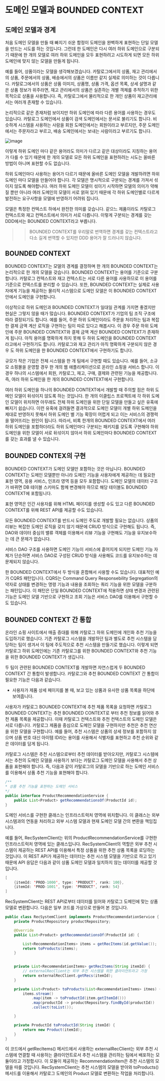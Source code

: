 # 도메인 모델과 BOUNDED CONTEXT

## 도메인 모델과 경계

처음 도메인 모델을 만들 때 빠지기 쉬운 함정이 도메인을 완벽하게 표현하는 단일 모델을 만드는 시도를 하는 것입니다. 그런데 한 도메인은 다시 여러 하위 도메인으로 구분되기 때문에 한 개의 모델로 여러 하위 도메인을 모두 표현하려고 시도하게 되면 모든 하위 도메인에 맞지 않는 모델을 만들게 됩니다.

예를 들어, 상품이라는 모델을 생각해보겠습니다. 카탈로그에서의 상품, 재고 관리에서의 상품, 주문에서의 상품, 배송에서의 상품은 이름만 같지 실제로 의미하는 것이 다릅니다. 카탈로그에서의 상품은 상품 이미지, 상품명, 상품 가격, 옵션 목록, 상세 설명과 같은 상품 정보가 위주라면, 재고 관리에서의 상품은 실존하는 개별 객체를 추적하기 위한 목적으로 상품을 사용합니다. 즉, 카탈로그에서 물리적으로 한 개인 상품이 재고관리에서는 여러개 존재할 수 있습니다.

논리적으로 같은 존재처럼 보이지만 하위 도메인에 따라 다른 용어를 사용하는 경우도 있습니다. 카탈로그 도메인에서 상품이 검색 도메인에서는 문서로 불리기도 합니다. 
비슷하게 시스템을 사용하는 사람을 회원 도메인에서는 회원이라고 부르지만, 주문 도메인에서는 주문자라고 부르고, 배송 도메인에서는 보내는 사람이라고 부르기도 합니다.

![image](https://user-images.githubusercontent.com/22395934/102223545-32e45a80-3f28-11eb-96c3-3debb1249ed7.png)

이렇게 하위 도메인 마다 같은 용어라도 의미가 다르고 같은 대상이라도 지칭하는 용어가 다를 수 있기 때문에 한 개의 모델로 모든 하위 도메인을 표현하려는 시도는 올바른 방법이 아니며 표현할 수도 없습니다.

하위 도메인마다 사용하는 용어가 다르기 때문에 올바른 도메인 모델을 개발하려면 하위 도메인 마다 모델을 만들어야 합니다. 각 모델은 명시적으로 구분되는 경계를 가져서 섞이지 않도록 해야합니다. 여러 하위 도메인 모델이 섞이기 시작하면 모델의 의미가 약해질 뿐만 아니라 여러 도메인의 모델이 서로 얽혀 있기 때문에 각 하위 도메인별로 다르게 발전하는 요구사항을 모델에 반영하기 어려워 집니다.

모델은 특정한 컨텍스트 하에서 완전한 의미를 갖습니다. 같으느 제품이라도 카탈로그 컨텍스트와 재고 컨텍스트에서 의미가 서로 다릅니다. 이렇게 구분되는 경계를 갖는 DDD에서는 BOUNDED CONTEXT라고 부릅니다.

>>BOUNDED CONTEXT를 우리말로 번역하면 경계를 갖는 컨텍스트라고 다소 길게 번역할 수 있지만 DDD 용어가 잘 드러나지 않습니다.

## BOUNDED CONTEXT

BOUNDED CONTEXT는 모델의 경계를 결정하며 한 개의 BOUNDED CONTEXT는 논리적으로 한 개의 모델을 갖습니다. BOUNDED CONTEXT는 용어를 기준으로 구분합니다. 카탈로그 컨텍스트와 재고 컨텍스트는 서로 다른 용어를 사용하므로 이 용어를 기준으로 컨텍스트를 분리할 수 있습니다. 또한, BOUNDED CONTEXT는 실제로 사용자에게 기능을 제공하는 물리적 시스템으로 도메인 모델은 이 BOUNDED CONTEXT안에서 도메인을 구현합니다.

이상적으로 하위 도메인과 BOUNDED CONTEXT가 일대일 관계를 가지면 좋겠지만 현실은 그렇지 않을 때가 많습니다. BOUNDED CONTEXT가 기업의 팀 조직 구조에 따라 결정되기도 합니다. 예를 들어, 주문 하위 도메인이라도 주문을 처리하는 팀과 복잡한 결제 금액 계산 로직을 구현하는 팀이 따로 있다고 해봅시다. 이 경우 주문 하위 도메인에 주문 BOUNDED CONTEXT와 결제 금액 계산 BOUNDED CONTEXT가 존재하게 됩니다. 아직 용어를 명확하게 하지 못해 두 하위 도메인을 BOUNDED CONTEXT라고에서 구현하기도 합니다. 카탈로그와 재고 관리가 아직 명확하게 구분되지 않은 경우 도 하위 도메인을 한 BOUNDED CONTEXT에서 구현하기도 합니다.

규모가 작은 기업은 전체 시스템을 한 개 팀에서 구현할 때도 있습니다. 예를 들어, 소규모 소핑몰을 운영할 경우 한 개의 웹 애플리케이션으로 온라인 쇼핑을 서비스 합니다. 이 경우 하나의 시스템에서 회원, 카탈로그, 재고, 구매, 결제와 관련된 기능을 제공합니다. 즉, 여러 하위 도메인을 한 개의 BOUNDED CONTEXT에서 구현합니다.

여러 하위 도메인을 하나의 BOUNDED CONTEXT에서 개발할 때 주의할 점은 하위 도메인 모델이 뒤섞이지 않도록 하는 것입니다. 한 개의 이클립스 프로젝트에 각 하위 도메인 모델이 위치하면 아무래도 전체 하위 도메인을 위한 단일 모델을 만들고 싶은 유혹에 빠지기 쉽습니다. 이런 유혹에 걸려들면 결과적으로 도메인 모델이 개별 하위 도메인을 제대로 반영하지 못해서 하위 도메인 별 기능 확장이 어렵게 되고 이는 서비스의 경쟁력을 떨어뜨리는 원인이 됩니다. 따라서, 비록 한개의 BOUNDED CONTEXT에서 여러 하위 도메인을 포함하더라도 하위 도메인마다 구분되는 패키지를 갖도록 구현해야 하위 도메인을 위한 모델이 서로 뒤섞이지 않아서 하위 도메인마다 BOUNDED CONTEXT를 갖는 효과를 낼 수 있습니다.


## BOUNDED CONTEX의 구현

BOUNDED CONTEXT가 도메인 모델만 포함하는 것은 아닙니다. BOUNDED CONTEXT는 도메인 모델뿐만 아니라 도메인 기능을 사용자에게 제공하는 데 필요한 표현 영역, 응용 서비스, 인프라 영역 등을 모두 포함합니다. 도메인 모델의 데이터 구조가 바뀌면 DB 테이블 스키마도 함께 변경해야 하므로 해당 테이블도 BOUNDED CONTEXT에 포함됩니다.

표현 영역은 인간 사용자를 위해 HTML 페이지를 생성할 수도 있고 다른 BOUNDED CONTEXT를 위해 REST API를 제공할 수도 있습니다.

모든 BOUNDED CONTEXT를 반드시 도메인 주도로 개발할 필요는 없습니다. 상품의 리뷰는 복잡한 도메인 로직을 갖지 않기 때문에 CRUD 방식으로 구현해도 됩니다. 즉, DAO와 데이터 중심의 밸류 객체를 이용해서 리뷰 기능을 구현해도 기능을 유지보수하는 데 큰 문제가 없습니다.

서비스 DAO 구조를 사용하면 도메인 기능이 서비스에 흩어지게 되지만 도메인 기능 자체가 단순하면 서비스 DAO로 구성된 CRUD 방식을 사용해도 코드를 유지보수하는 데 문제되지 않습니다.

한 BOUNDED CONTEXT에서 두 방식을 혼합해서 사용할 수도 있습니다. 대표적인 예가 CQRS 패턴입니다. CQRS는 Command Query Responsebility Segregation의 약자로 상태를 변경하는 명령 기능과 내용을 조회하는 쿼리 기능을 위한 모델을 구분하는 패턴입니다. 
이 패턴은 단일 BOUNDED CONTEXT에 적용하면 상태 변경과 관련된 기능은 도메인 모델 기반으로 구현하고 조회 기능은 서비스 DAO를 이용해서 구현할 수도 있습니다.

## BOUNDED CONTEXT 간 통합

온라인 쇼핑 사이트에서 매출 증대를 위해 카탈로그 하위 도메인에 개인화 추천 기능을 도입하기로 했습니다. 기존 카탈로그 시스템을 개발하던 팀과 별도로 추천 시스템을 담당하는 팀이 생겨서 이 팀에 주도적으로 추천 시스템을 만들기로 했습니다. 이렇게 되면 카탈로그 하위 도메인에는 기존 카탈로그를 위한 BOUNDED CONTEXT와 추천 기능을 위한 BOUNDED CONTEXT가 생깁니다.

두 팀이 관련된 BOUNDED CONTEXT를 개발하면 자연스럽게 두 BOUNDED CONTEXT 간 통합이 발생합니다. 카탈로그와 추천 BOUNDED CONTEXT 간 통합이 필요한 기능은 다음과 같습니다.

- 사용자가 제품 상세 페이지를 볼 때, 보고 있는 상품과 유사한 상품 목록을 하단에 보여줍니다.

사용자가 카탈로그 BOUNDED CONTEXT에 추천 제품 목록을 요청하면 카탈로그 BOUNDED CONTEXT는 추천 BOUNDED CONTEXT로 부터 추천 정보를 읽어와 추천 제품 목록을 제공합니다. 이때 카탈로그 컨텍스트와 추천 컨텍스트의 도메인 모델은 서로 다릅니다. 카탈로그 제품을 중심으로 도메인 모델을 구현하지만 추천은 추천 연산을 위한 모델을 구현합니다. 예를 들어, 추천 시스템은 상품의 상세 정보를 포함하지 않으며 상품 번호 대신 아이템 ID라는 용어를 사용해서 식별자를 표현하고 추천 순위와 같은 데이터를 담게 됩니다.

카탈로그 시스템은 추천 시스템으로부터 추천 데이터를 받아오지만, 카탈로그 시스템에서는 추천의 도메인 모델을 사용하기 보다는 카탈로그 도메인 모델을 사용해서 추천 상품을 표현해야 합니다. 즉, 다음과 같이 카탈로그의 모델을 기반으로 하는 도메인 서비스를 이용해서 상품 추천 기능을 표현해야 합니다.


```java
/**
* 상품 추천 기능을 표현하는 도메인 서비스
*/
public interface ProductRecommendationService {
    public List<Product> getRecommendationsOf(ProductId id);
}
```

도메인 서비스를 구현한 클래스는 인프라스트럭처 영역에 위치합니다. 이 클래스는 외부 시스템과의 연동을 처리하고 외부 시스템 모델과 현재 도메인 모델 간의 변환을 책임집니다.

예를 들어, RecSystemClient는 위의 ProductRecommendationService를 구현한 인프라스트럭처 영역에 있는 클래스입니다. RecSystemClient의 역할은 외부 추천 시스템이 제공하는 REST API를 이용해서 특정 상품을 위한 추천 상품 목록을 로딩하는 것입니다. 이 REST API가 제공하는 데이터는 추천 시스템 모델을 기반으로 하고 있기 때문에 API 응답은 다음과 같이 상품 도메인 모델과 일치하지 않는 데이터를 제공할 것입니다.

```java
[
    {itemId: 'PROD-1000', type: 'PRODUCT', rank: 100},
    {itemId: 'PROD-1001', type: 'PRODUCT', rank: 54}
]
```

RecSystemClient는 REST API로부터 데이터를 읽어와 카탈로그 도메인에 맞는 상품모델로 변환합니다. 다음은 일부 코드를 가상으로 만들어 본 것입니다.

```java
public class RecSystemClient implements ProductRecommendationService {
    private ProductRepository productRepository;

    @Override
    public List<Product> getRecommendationsOf(ProductId id) {

        List<RecommendationItems> items = getRecItems(id.getValue());
        return toProducts(items);
    }

    
    private List<RecommendationItems> getRecItems(String itemId) {
        // externalRecClient는 외부 추천 시스템을 위한 클라이언트라고 가정
        return externalRecClient.getRecs(itemId);
    }

    private List<Product> toProducts(List<RecommendationItems> itmes) {
        items.stream()
            .map(item -> toProductId(item.getItemId()))
            .map(productId -> productRepository.findById(productId))
            .collect(toList());

    }

    private ProductId toProductId(String itemId) {
        return new Product(itemId);
    }
}
```

이 코드에서 getRecItems() 메서드에서 사용하는 externalRecClient는 외부 추천 시스템에 연결할 때 사용하는 클라이언트로서 추천 시스템을 관리하는 팀에서 배포하는 모듈이라고 가정합시다. 이 모듈이 제공하는 RecommendationItem은 추천 시스템의 모델을 따를 것입니다. RecSystemClient는 추천 시스템의 모델을 받아와 toProducts() 메서드를 이용해서 카탈로그 도메인의 Product 모델로 변환하는 작업을 처리합니다.